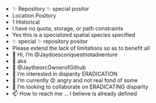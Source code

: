 - ✨ Repository ✨ special positor 
- Location Pository 
- 1 Historical 
- I have no quota, storage, or path constraints
- Yes this is a specialized spatial species specified 
- ✨ special ✨ repository positor 
- Please extend the lack of limitations so as to benefit all  
- 👋 Hi, I’m @Jaydoesconquestnotadventure 
- 👋 aka 
- 👋 @JaytheorcOwnerofGithub 
- 👀 I’m interested in disparity ERADICATION 
- 🌱 I’m currently 😡 angry and not real fond of some
- 💞️ I’m looking to collaborate on ERADICATING disparity 
- 📫 How to reach me ... I believe is already defined

<!---
Jaydoesconquestnotadventure/Jaydoesconquestnotadventure is a ✨ special ✨ repository because its `README.md` (this file) appears on your GitHub profile.
You can click the Preview link to take a look at your changes.
--->
